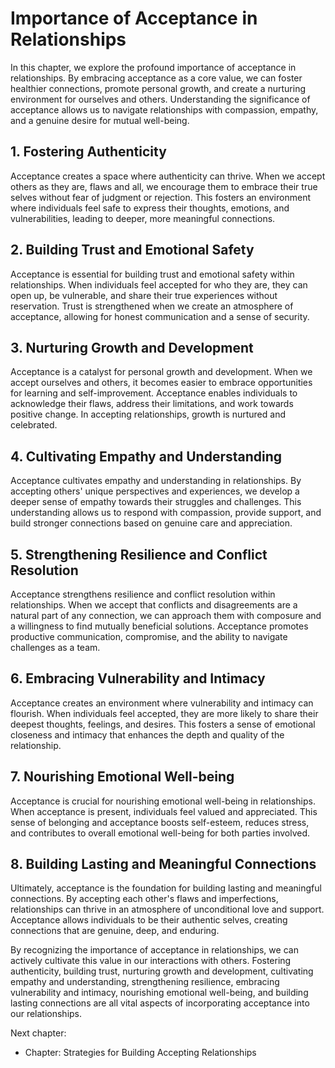 Importance of Acceptance in Relationships
==================================================

In this chapter, we explore the profound importance of acceptance in relationships. By embracing acceptance as a core value, we can foster healthier connections, promote personal growth, and create a nurturing environment for ourselves and others. Understanding the significance of acceptance allows us to navigate relationships with compassion, empathy, and a genuine desire for mutual well-being.

**1. Fostering Authenticity**
-----------------------------

Acceptance creates a space where authenticity can thrive. When we accept others as they are, flaws and all, we encourage them to embrace their true selves without fear of judgment or rejection. This fosters an environment where individuals feel safe to express their thoughts, emotions, and vulnerabilities, leading to deeper, more meaningful connections.

**2. Building Trust and Emotional Safety**
------------------------------------------

Acceptance is essential for building trust and emotional safety within relationships. When individuals feel accepted for who they are, they can open up, be vulnerable, and share their true experiences without reservation. Trust is strengthened when we create an atmosphere of acceptance, allowing for honest communication and a sense of security.

**3. Nurturing Growth and Development**
---------------------------------------

Acceptance is a catalyst for personal growth and development. When we accept ourselves and others, it becomes easier to embrace opportunities for learning and self-improvement. Acceptance enables individuals to acknowledge their flaws, address their limitations, and work towards positive change. In accepting relationships, growth is nurtured and celebrated.

**4. Cultivating Empathy and Understanding**
--------------------------------------------

Acceptance cultivates empathy and understanding in relationships. By accepting others' unique perspectives and experiences, we develop a deeper sense of empathy towards their struggles and challenges. This understanding allows us to respond with compassion, provide support, and build stronger connections based on genuine care and appreciation.

**5. Strengthening Resilience and Conflict Resolution**
-------------------------------------------------------

Acceptance strengthens resilience and conflict resolution within relationships. When we accept that conflicts and disagreements are a natural part of any connection, we can approach them with composure and a willingness to find mutually beneficial solutions. Acceptance promotes productive communication, compromise, and the ability to navigate challenges as a team.

**6. Embracing Vulnerability and Intimacy**
-------------------------------------------

Acceptance creates an environment where vulnerability and intimacy can flourish. When individuals feel accepted, they are more likely to share their deepest thoughts, feelings, and desires. This fosters a sense of emotional closeness and intimacy that enhances the depth and quality of the relationship.

**7. Nourishing Emotional Well-being**
--------------------------------------

Acceptance is crucial for nourishing emotional well-being in relationships. When acceptance is present, individuals feel valued and appreciated. This sense of belonging and acceptance boosts self-esteem, reduces stress, and contributes to overall emotional well-being for both parties involved.

**8. Building Lasting and Meaningful Connections**
--------------------------------------------------

Ultimately, acceptance is the foundation for building lasting and meaningful connections. By accepting each other's flaws and imperfections, relationships can thrive in an atmosphere of unconditional love and support. Acceptance allows individuals to be their authentic selves, creating connections that are genuine, deep, and enduring.

By recognizing the importance of acceptance in relationships, we can actively cultivate this value in our interactions with others. Fostering authenticity, building trust, nurturing growth and development, cultivating empathy and understanding, strengthening resilience, embracing vulnerability and intimacy, nourishing emotional well-being, and building lasting connections are all vital aspects of incorporating acceptance into our relationships.

Next chapter:

* Chapter: Strategies for Building Accepting Relationships
